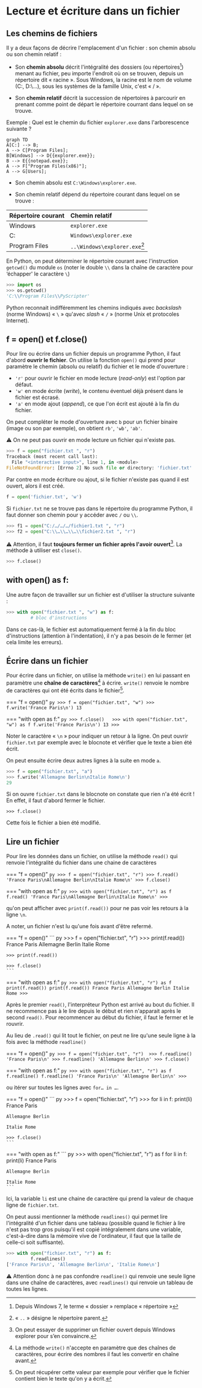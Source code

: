 # Lecture et écriture dans un fichier

##	Les chemins de fichiers
Il y a deux façons de décrire l'emplacement d'un fichier : son chemin absolu ou son chemin relatif :

-	Son **chemin absolu** décrit l'intégralité des dossiers (ou répertoires[^1.1]) menant au fichier, peu importe l'endroit où on se trouven, depuis un répertoire dit « racine ».  Sous Windows, la racine  est le nom de volume (C:\, D:\…), sous les systèmes de la famille Unix, c'est « / ».

-	Son **chemin relatif** décrit la succession de répertoires à parcourir en prenant comme point de départ le répertoire courrant dans lequel on se trouve.

[^1.1]: Depuis Windows 7, le terme « dossier » remplace « répertoire »

Exemple : Quel est le chemin du fichier `explorer.exe` dans l'arborescence suivante ?

``` mermaid
graph TD
A[C:] --> B;
A --> C[Program Files];
B[Windows] --> D{{explorer.exe}};
B --> E{{notepad.exe}};
A --> F["Program Files(x86)"];
A --> G[Users];
```

- Son chemin absolu est `C:\Windows\explorer.exe`.

- Son chemin relatif dépend du répertoire courant dans lequel on se trouve :


|Répertoire courant|Chemin relatif|
|:--|:-|
|Windows|`explorer.exe`|
|C:|`Windows\explorer.exe`|
|Program Files|	`..\Windows\explorer.exe`[^1.3] |

[^1.3]: « `..` » désigne le répertoire parent.

En Python, on peut déterminer le répertoire courant avec l'instruction `getcwd()` du module `os` (noter le  double `\\` dans la chaîne de caractère pour ‘échapper' le caractère `\`)

``` py
>>> import os
>>> os.getcwd()
'C:\\Program Files\\PyScripter'
```


Python reconnait indifféremment les chemins indiqués avec *backslash* (norme Windows) « `\` » qu'avec *slash* « `/` » (norme Unix et protocoles Internet).

##	f = open() et f.close()

Pour lire ou écrire dans un fichier depuis un programme Python, il faut d'abord **ouvrir le fichier**. On utilise la fonction `open()` qui prend pour paramètre le chemin (absolu ou relatif) du fichier et le mode d'ouverture :

-	`'r'` pour ouvrir le fichier en mode lecture (*read-only*)  est l'option par défaut.
-	`'w'` en mode écrite (*write*),  le contenu éventuel déjà présent dans le fichier est écrasé.
-	`'a'` en mode ajout (*append*), ce que l'on écrit est ajouté à la fin du fichier.

On peut compléter le mode d'ouverture avec `b` pour un fichier binaire (image ou son par exemple), on obtient `rb'`, `'wb'`, `'ab'`.

:warning: On ne peut pas ouvrir en mode lecture un fichier qui n'existe pas.

``` py
>>> f = open("fichier.txt ", "r")
Traceback (most recent call last):
  File "<interactive input>", line 1, in <module>
FileNotFoundError: [Errno 2] No such file or directory: 'fichier.txt'
```

Par contre en mode écriture ou ajout, si le fichier n'existe pas quand il est ouvert, alors il est créé.

``` py
f = open('fichier.txt', 'w')
```

Si `fichier.txt` ne se trouve pas dans le répertoire du programme Python, il faut donner son chemin pour y accéder avec `/` ou `\\`.

``` py
>>> f1 = open("C:/…/…/…/fichier1.txt ", "r")
>>> f2 = open("C:\\…\\…\\…\\fichier2.txt ", "r")
```

:warning: Attention, il faut **toujours fermer un fichier après l'avoir ouvert**[^1.4]. La méthode à utiliser est `close()`.

[^1.4]: On peut essayer de supprimer un fichier ouvert depuis Windows explorer pour s’en convaincre.

``` py
>>> f.close()
```

##	with open() as f:

Une autre façon de travailler sur un fichier est d'utiliser la structure suivante :

``` py
>>> with open("fichier.txt ", "w") as f:
         # bloc d'instructions
```
    
Dans ce cas-là, le fichier est automatiquement fermé à la fin du bloc d'instructions (attention à l'indentation), il n'y a pas besoin de le fermer (et cela limite les erreurs).

##	Écrire dans un fichier

Pour écrire dans un fichier, on utilise la méthode `write()` en lui passant en paramètre une **chaîne de caractères**[^1.5] à écrire. `write()` renvoie le nombre de caractères qui ont été écrits dans le fichier[^1.6].

[^1.5]: La méthode `write()` n'accepte en paramètre que des chaînes de caractères, pour écrire des nombres il faut les convertir en chaîne avant.

[^1.6]: On peut récupérer cette valeur par exemple pour vérifier que le fichier contient bien le texte qu'on y a écrit.


=== "f = open()"
    ``` py
    >>> f = open("fichier.txt", "w")
    >>> f.write('France Paris\n')
    13
    ```

=== "with open as f:"
    ``` py
    >>> f.close()	>>> with open("fichier.txt", "w") as f
            f.write('France Paris\n')
    13
    >>> 
    ```

Noter le caractère « `\n` » pour indiquer un retour à la ligne. On peut ouvrir `fichier.txt` par exemple avec le blocnote et vérifier que le texte a bien été écrit.

On peut ensuite écrire deux autres lignes à la suite en mode `a`.

``` py
>>> f = open("fichier.txt", "a")
>>> f.write('Allemagne Berlin\nItalie Rome\n')
29
```

Si on ouvre `fichier.txt` dans le blocnote on constate que rien n'a été écrit ! En effet, il faut d'abord fermer le fichier.

```
>>> f.close()
```
Cette fois le fichier a bien été modifié.


##	Lire un fichier

Pour lire les données dans un fichier, on utilise la méthode `read()` qui renvoie l'intégralité du fichier dans une chaine de caractères


=== "f = open()"
    ``` py
    >>> f = open("fichier.txt", "r")
    >>> f.read()
    'France Paris\nAllemagne Berlin\nItalie Rome\n'
    >>> f.close()
    ```

=== "with open as f:"
    ``` py
	>>> with open("fichier.txt", "r") as f
        f.read()
    'France Paris\nAllemagne Berlin\nItalie Rome\n'
    >>> 
    ```


qu'on peut afficher avec `print(f.read())` pour ne pas voir les retours à la ligne `\n`.

A noter, un fichier n'est lu qu'une fois avant d'être refermé.


=== "f = open()"
    ``` py
    >>> f = open("fichier.txt", "r")
    >>> print(f.read())
    France Paris
    Allemagne Berlin
    Italie Rome

    >>> print(f.read())

    >>> f.close()
    ```

=== "with open as f:"
    ``` py
	>>> with open("fichier.txt", "r") as f
        print(f.read())
        print(f.read())
    France Paris
    Allemagne Berlin
    Italie Rome
    >>> 
    ```

Après le premier `read()`, l'interpréteur Python est arrivé au bout du fichier. Il ne recommence pas à le lire depuis le début et rien n'apparait après le second `read()`. Pour recommencer au début du fichier, il faut le fermer et le rouvrir.

Au lieu de `.read()` qui lit tout le fichier, on peut ne lire qu'une seule ligne à la fois avec la méthode `readline()`


=== "f = open()"
    ``` py
    >>> f = open("fichier.txt", "r") 
    >>> f.readline()
    'France Paris\n'
    >>> f.readline()
    'Allemagne Berlin\n'
    >>> f.close()
    ```

=== "with open as f:"
    ``` py
	>>> with open("fichier.txt", "r") as f
        f.readline()
        f.readline()
    'France Paris\n'
    'Allemagne Berlin\n'
    >>> 
    ```


ou itérer sur toutes les lignes avec `for… in …`.



=== "f = open()"
    ``` py
    >>> f = open("fichier.txt", "r") 
    >>> for li in f:
            print(li)
    France Paris

    Allemagne Berlin

    Italie Rome

    >>> f.close()
    ```

=== "with open as f:"
    ``` py
	>>> with open("fichier.txt", "r") as f
        for li in f:
             print(li)
    France Paris

    Allemagne Berlin

    Italie Rome
    ```


Ici, la variable `li` est une chaine de caractère qui prend la valeur de chaque ligne de `fichier.txt`.


On peut aussi mentionner la méthode `readlines()` qui permet lire l'intégralité d'un fichier dans une tableau (possible quand le fichier à lire n'est pas trop gros puisqu'il est copié intégralement dans une variable, c'est-à-dire dans la mémoire vive de l'ordinateur, il faut que la taille de celle-ci soit suffisante).

``` py
>>> with open("fichier.txt", "r") as f:
         f.readlines()
['France Paris\n', 'Allemagne Berlin\n', 'Italie Rome\n']
```

:warning: Attention donc à ne pas confondre `readline()` qui renvoie une seule ligne dans une chaîne de caractères, avec `readlines()` qui renvoie un tableau de toutes les lignes.
